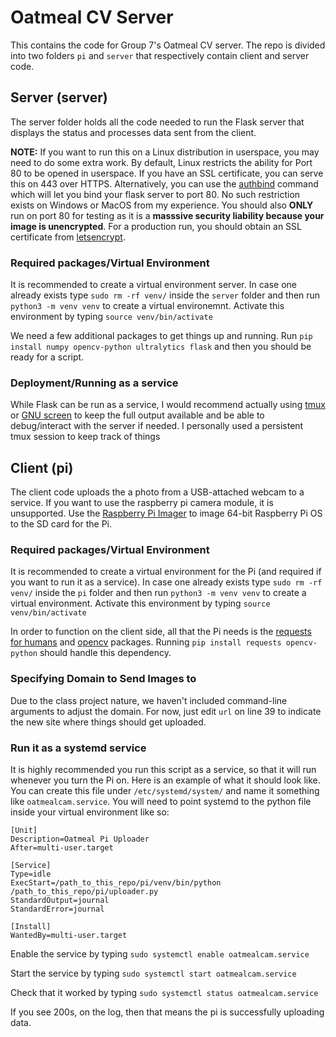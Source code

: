
# Oatmeal CV Server

This contains the code for Group 7's Oatmeal CV server. The repo is divided into two folders `pi` and `server` that respectively contain client and server code.

## Server (server)

The server folder holds all the code needed to run the Flask server that displays the status and processes data sent from the client.

**NOTE:** If you want to run this on a Linux distribution in userspace, you may need to do some extra work. By default, Linux restricts the ability for Port 80 to be opened in userspace. If you have an SSL certificate, you can serve this on 443 over HTTPS. Alternatively, you can use the [authbind](https://manpages.ubuntu.com/manpages/xenial/man1/authbind.1.html) command which will let you bind your flask server to port 80. No such restriction exists on Windows or MacOS from my experience. You should also **ONLY** run on port 80 for testing as it is a **masssive security liability because your image is unencrypted**. For a production run, you should obtain an SSL certificate from [letsencrypt](https://letsencrypt.org/).

### Required packages/Virtual Environment

It is recommended to create a virtual environment server. In case one already exists type `sudo rm -rf venv/` inside the `server` folder and then run `python3 -m venv venv` to create a virtual environemnt. Activate this environment by typing `source venv/bin/activate`

We need a few additional packages to get things up and running. Run `pip install numpy opencv-python ultralytics flask` and then you should be ready for a script.

### Deployment/Running as a service

While Flask can be run as a service, I would recommend actually using [tmux](https://tmuxcheatsheet.com/) or [GNU screen](https://www.gnu.org/software/screen/) to keep the full output available and be able to debug/interact with the server if needed. I personally used a persistent tmux session to keep track of things

## Client (pi)

The client code uploads the a photo from a USB-attached webcam to a service. If you want to use the raspberry pi camera module, it is unsupported. Use the [Raspberry Pi Imager](https://github.com/raspberrypi/rpi-imager) to image 64-bit Raspberry Pi OS to the SD card for the Pi.

### Required packages/Virtual Environment

It is recommended to create a virtual environment for the Pi (and required if you want to run it as a service). In case one already exists type `sudo rm -rf venv/` inside the `pi` folder and then run `python3 -m venv venv` to create a virtual environment. Activate this environment by typing `source venv/bin/activate`

In order to function on the client side, all that the Pi needs is the [requests for humans](https://requests.readthedocs.io/) and [opencv](https://pypi.org/project/opencv-python/) packages. Running `pip install requests opencv-python` should handle this dependency.

### Specifying Domain to Send Images to

Due to the class project nature, we haven't included command-line arguments to adjust the domain. For now, just edit `url` on line 39 to indicate the new site where things should get uploaded.

### Run it as a systemd service

It is highly recommended you run this script as a service, so that it will run whenever you turn the Pi on. Here is an example of what it should look like. You can create this file under `/etc/systemd/system/` and name it something like `oatmealcam.service`. You will need to point systemd to the python file inside your virtual environment like so:

```
[Unit]
Description=Oatmeal Pi Uploader
After=multi-user.target

[Service]
Type=idle
ExecStart=/path_to_this_repo/pi/venv/bin/python /path_to_this_repo/pi/uploader.py
StandardOutput=journal
StandardError=journal

[Install]
WantedBy=multi-user.target
```

Enable the service by typing `sudo systemctl enable oatmealcam.service`

Start the service by typing `sudo systemctl start oatmealcam.service`

Check that it worked by typing `sudo systemctl status oatmealcam.service`

If you see 200s, on the log, then that means the pi is successfully uploading data.